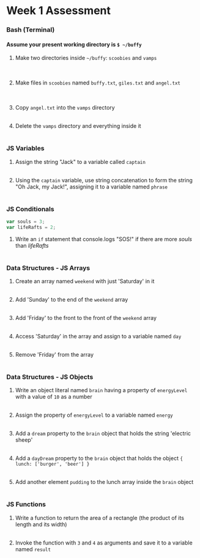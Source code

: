 # Week 1 Assessment

### Bash (Terminal)

#### Assume your present working directory is `$ ~/buffy`

1. Make two directories inside `~/buffy`: `scoobies` and `vamps`
<br><br><br>

2. Make files in `scoobies` named `buffy.txt`, `giles.txt` and `angel.txt`
<br><br><br>

3. Copy `angel.txt` into the `vamps` directory
<br><br>

4. Delete the `vamps` directory and everything inside it
<br><br>

### JS Variables

1. Assign the string "Jack" to a variable called `captain`
<br><br>

2. Using the `captain` variable, use string concatenation to form the string "Oh Jack, my Jack!", assigning it to a variable named `phrase`
<br><br>


### JS Conditionals
```js
var souls = 3;
var lifeRafts = 2;
```

1. Write an `if` statement that console.logs "SOS!" if there are more _souls_ than _lifeRafts_
<br><br>


### Data Structures - JS Arrays

1. Create an array named `weekend` with just 'Saturday' in it
<br><br>

2. Add 'Sunday' to the end of the `weekend` array
<br><br>

3. Add 'Friday' to the front to the front of the `weekend` array
<br><br>

4. Access 'Saturday' in the array and assign to a variable named `day`
<br><br>

5. Remove 'Friday' from the array
<br><br>

### Data Structures - JS Objects

1. Write an object literal named `brain` having a property of `energyLevel` with a value of `10` as a number
<br><br>

2. Assign the property of `energyLevel` to a variable named `energy`
<br><br>

3. Add a `dream` property to the `brain` object that holds the string  'electric sheep'
<br><br>

4. Add a `dayDream` property to the `brain` object that holds the object `{ lunch: ['burger', 'beer'] }`
<br><br>

5. Add another element `pudding` to the lunch array inside the `brain` object
<br><br>

### JS Functions

1. Write a function to return the area of a rectangle (the product of its length and its width)
<br><br>

2. Invoke the function with `3` and `4` as arguments and save it to a variable named `result`
<br><br>
